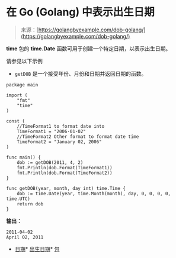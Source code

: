 <!--yml

类别：未分类

日期：2024-10-13 06:07:33

-->

# 在 Go (Golang) 中表示出生日期

> 来源：[https://golangbyexample.com/dob-golang/](https://golangbyexample.com/dob-golang/)

**time** 包的 **time.Date** 函数可用于创建一个特定日期，以表示出生日期。

请参见以下示例

+   `getDOB` 是一个接受年份、月份和日期并返回日期的函数。

```
package main

import (
    "fmt"
    "time"
)

const (
    //TimeFormat1 to format date into
    TimeFormat1 = "2006-01-02"
    //TimeFormat2 Other format to format date time
    TimeFormat2 = "January 02, 2006"
)

func main() {
    dob := getDOB(2011, 4, 2)
    fmt.Println(dob.Format(TimeFormat1))
    fmt.Println(dob.Format(TimeFormat2))
}

func getDOB(year, month, day int) time.Time {
    dob := time.Date(year, time.Month(month), day, 0, 0, 0, 0, time.UTC)
    return dob
}
```

**输出：**

```
2011-04-02
April 02, 2011
```

+   [日期](https://golangbyexample.com/tag/date/)*   [出生日期](https://golangbyexample.com/tag/dob/)*   [包](https://golangbyexample.com/tag/package/)
